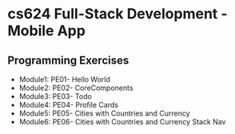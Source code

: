 # cs624 Full-Stack Development - Mobile App

## Programming Exercises

* Module1: PE01- Hello World
* Module2: PE02- CoreComponents
* Module3: PE03- Todo
* Module4: PE04- Profile Cards
* Module5: PE05- Cities with Countries and Currency
* Module6: PE06- Cities with Countries and Currency Stack Nav

